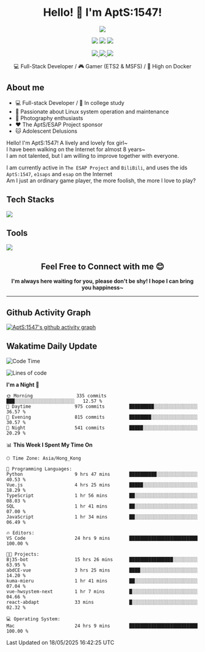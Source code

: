 <div align="center">
  <h1>Hello! 👋 I'm AptS:1547!</h1>
</div>

<div align="center">

  <p>
    <a href="https://github.com/AptS-1547">
      <img src="https://github-readme-stats.vercel.app/api?username=AptS-1547&show_icons=true&theme=transparent" />
    </a>
  </p>

  <p>
    <img src="https://komarev.com/ghpvc/?username=AptS-1547&color=blue&style=flat-square" />
    <img src="https://img.shields.io/github/followers/AptS-1547?style=flat-square" />
    <img src="https://img.shields.io/github/stars/AptS-1547?style=flat-square" />
  </p>

  <p>
  <a href="https://www.esaps.net/">
    <img src="https://img.shields.io/badge/website-4493f8?style=for-the-badge&logo=About.me&logoColor=white" />
  </a>
  <a href="https://wwwesaps.net/feed/">
    <img src="https://img.shields.io/badge/RSS-4493f8?style=for-the-badge&logo=rss&logoColor=white" />
  </a>
  <a href="mailto:apts-1547@esaps.net">
    <img src="https://img.shields.io/badge/Email-4493f8?style=for-the-badge&logo=gmail&logoColor=white" />
  </a>
 </p>

 💻 Full-Stack Developer / 🎮 Gamer (ETS2 & MSFS) / 🐋 High on Docker

</div>

## About me

- 💻 Full-stack Developer / 🏫 In college study
- 📶 Passionate about Linux system operation and maintenance
- 📸 Photography enthusiasts
- ❤ The AptS/ESAP Project sponsor
- 🐱 Adolescent Delusions

Hello! I'm AptS:1547! A lively and lovely fox girl~  
I have been walking on the Internet for almost 8 years~  
I am not talented, but I am willing to improve together with everyone.  

I am currently active in `The ESAP Project` and `BiliBili`, and uses the ids `AptS:1547`, `e1saps` and `esap` on the Internet  
Am I just an ordinary game player, the more foolish, the more I love to play?  

## Tech Stacks
<a href="https://skillicons.dev">
  <img src="https://skillicons.dev/icons?i=py,arduino,php,html,css,javascript,typescript,bash,java,kotlin,vue,go,nodejs,cpp,rust,tailwind" />
</a>
   
## Tools

<a href="https://skillicons.dev">
  <img src="https://skillicons.dev/icons?i=ae,pr,ps,au,blender,visualstudio,vscode,androidstudio,idea,anaconda,gradle,maven,npm,vite,yarn,cloudflare,docker,git,github,githubactions,jenkins,nginx,workers,wordpress,sentry,grafana,prometheus,postgres,mysql,mongodb,redis" />
</a>

<div align="center">
  <h2>Feel Free to Connect with me 😊</h2>
</div>

<div align="center">
  <strong>I'm always here waiting for you, please don't be shy! I hope I can bring you happiness~</strong>
</div>

----------------------

## Github Activity Graph

[![AptS:1547's github activity graph](https://github-readme-activity-graph.vercel.app/graph?username=AptS-1547&theme=react-dark)](https://github.com/AptS-1547)

## Wakatime Daily Update

<!--START_SECTION:waka-->
![Code Time](http://img.shields.io/badge/Code%20Time-507%20hrs%2030%20mins-blue)

![Lines of code](https://img.shields.io/badge/From%20Hello%20World%20I%27ve%20Written-592.9%20thousand%20lines%20of%20code-blue)

**I'm a Night 🦉** 

```text
🌞 Morning                335 commits         ███░░░░░░░░░░░░░░░░░░░░░░   12.57 % 
🌆 Daytime                975 commits         █████████░░░░░░░░░░░░░░░░   36.57 % 
🌃 Evening                815 commits         ████████░░░░░░░░░░░░░░░░░   30.57 % 
🌙 Night                  541 commits         █████░░░░░░░░░░░░░░░░░░░░   20.29 % 
```


📊 **This Week I Spent My Time On** 

```text
🕑︎ Time Zone: Asia/Hong_Kong

💬 Programming Languages: 
Python                   9 hrs 47 mins       ██████████░░░░░░░░░░░░░░░   40.53 % 
Vue.js                   4 hrs 25 mins       █████░░░░░░░░░░░░░░░░░░░░   18.29 % 
TypeScript               1 hr 56 mins        ██░░░░░░░░░░░░░░░░░░░░░░░   08.03 % 
SQL                      1 hr 41 mins        ██░░░░░░░░░░░░░░░░░░░░░░░   07.00 % 
JavaScript               1 hr 34 mins        ██░░░░░░░░░░░░░░░░░░░░░░░   06.49 % 

🔥 Editors: 
VS Code                  24 hrs 9 mins       █████████████████████████   100.00 % 

🐱‍💻 Projects: 
Bj35-bot                 15 hrs 26 mins      ████████████████░░░░░░░░░   63.95 % 
abdCE-vue                3 hrs 25 mins       ████░░░░░░░░░░░░░░░░░░░░░   14.20 % 
kuma-mieru               1 hr 41 mins        ██░░░░░░░░░░░░░░░░░░░░░░░   07.04 % 
vue-hwsystem-next        1 hr 7 mins         █░░░░░░░░░░░░░░░░░░░░░░░░   04.66 % 
react-abdapt             33 mins             █░░░░░░░░░░░░░░░░░░░░░░░░   02.32 % 

💻 Operating System: 
Mac                      24 hrs 9 mins       █████████████████████████   100.00 % 
```


 Last Updated on 18/05/2025 16:42:25 UTC
<!--END_SECTION:waka-->

